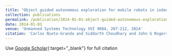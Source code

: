 ```yaml
---
title: "Object guided autonomous exploration for mobile robots in indoor environments"
collection: publications
permalink: /publication/2014-01-01-object-guided-autonomous-exploration-for-mobile-robots-in-indoor-environments
date: 2014-01-01
venue: 'Unmanned Systems Technology XVI 9084, 207-212, 2014'
citation: 'Carlos Nieto-Granda and Siddarth Choudhary and John G Rogers III and Jeff Twigg and Varun Murali and Henrik I Christensen &quot;Object guided autonomous exploration for mobile robots in indoor environments.&quot; Unmanned Systems Technology XVI 9084, 207-212, 2014, 2014.'
---
```

Use [Google Scholar](https://scholar.google.com/scholar?q=object+guided+autonomous+exploration+for+mobile+robots+in+indoor+environments){:target="_blank"} for full citation